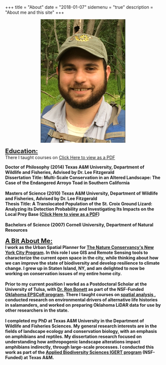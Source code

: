 +++
title = "About"
date = "2018-01-07"
sidemenu = "true"
description = "About me and this site"
+++

<p align="center"><img src="Mike_Home.png" align="middle"/></p


<p><big><big><b><u>Education:</u></b></big></big></b>
<br />
There I taught courses on <a href="treglia_cv_20180107_norefs.pdf" target="_About">Click Here to view as a PDF</a>


<b>Doctor of Philosophy (2014) Texas A&amp;M
University, Department of Wildlife and Fisheries, Advised by Dr. Lee
Fitzgerald </b>
<br />
<b>Dissertation Title: Multi-Scale Conservation in an Altered Landscape: The Case of the Endangered Arroyo Toad in Southern California</b>
<br /><br />
<b>Masters of Science (2010) Texas A&amp;M
University, Department of Wildlife and Fisheries, Advised by Dr. Lee
Fitzgerald<br /></b>
<b>Thesis Title: A Translocated Population of the St. Croix Ground Lizard: Analyzing its Detection Probability and Investigating Its Impacts on the Local Prey Base (<a href="Treglia 2010_Thesis.pdf">Click Here to view as a PDF</a>)</b>
<br />
<br />
<b>
Bachelors of Science (2007) Cornell University, Department of
Natural Resources</b></p>

<p></p>
<p><big><big><b><u>A Bit About Me:</u></b></big></big><br />
<b>I work as the Urban Spatial Planner for <a href="http://www.nature.org/ourinitiatives/regions/northamerica/unitedstates/newyork/places-preserves/new-york-city.xml" target="_About">The Nature Conservancy's New York City Program</a>. In this role I use GIS and Remote Sensing tools to characterize the current open space in the city, while thinking about how we can improve the state of biodiversity and develop resilience to climate change. I grew up in Staten Island, NY, and am delighted to now be working on conservation issues of my entire home city.
<br />
<br />
Prior to my current position I workd as a Postdoctoral Scholar at the University of Tulsa, with <a href="http://ronbonett.weebly.com/" target="_About">Dr. Ron Bonett</a> as part of the NSF-Funded <a href="http://www.okepscor.org/" target="_About">Oklahoma EPSCoR program</a>. There I taught courses on <a href="http://mltconsecol.github.io/TU_LandscapeAnalysis_Documents" target="_About"> spatial analysis </a>, conducted research on environmental drivers of alternative life histories in salamanders, and worked on preparing Oklahoma LiDAR data for use by other researchers in the state.
<br />
<br />
I completed my PhD at Texas A&amp;M University in the Department of Wildlife and Fisheries Sciences.  My general research interests are in the fields of landscape ecology and conservation biology, with an emphasis on amphibians and reptiles. My dissertation research focused on understanding how anthropogenic landscape alterations impact amphibians indirectly, through large-scale processes. I conducted this work as part of the <a href="http://biodiversity.tamu.edu" target="_About">Applied Biodiversity Sciences IGERT program</a> (NSF-Funded) at Texas A&M.
<br />
<br />
